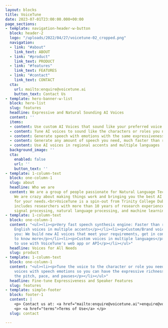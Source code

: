 ```yaml
---
layout: blocks
title: VoiceTune
date: 2023-07-01T23:00:00.000+00:00
page_sections:
- template: navigation-header-w-button
  block: header-2
  logo: "/uploads/2022/04/27/voicetune-02_cropped.png"
  navigation:
  - link: "#about"
    link_text: ABOUT
  - link: "#product"
    link_text: PRODUCT
  - link: "#features"
    link_text: FEATURES
  - link: "#contact"
    link_text: CONTACT
  cta:
    url: mailto:enquire@voicetune.ai
    button_text: Contact Us
- template: hero-banner-w-list
  block: hero-list
  slug: features
  headline: Expressive and Natural Sounding AI Voices
  content: ''
  items:
  - content: Use custom AI Voices that sound like your preferred voice talents
  - content: Tune AI voices to sound like the characters or roles you need
  - content: Generate speech with emotions with the same expressiveness of an actor
  - content: Generate any amount of speech you need, much faster than recordings
  - content: Use AI voices in regional accents and multiple languages
  background_image: ''
  cta:
    enabled: false
    url: ''
    button_text: ''
- template: 1-column-text
  block: one-column-1
  slug: about
  headline: Who we are
  content: We are a group of people passionate for Natural Language Technologies.
    We are crazy about making things work and bringing you the best AI voice solutions
    for your needs.<br>VoiceTune is a spin-out from Trinity College Dublin. Our team
    includes researchers with more than 10 years of research experience in speech
    signal processing, natural language processing, and machine learning.
- template: 1-column-text
  block: one-column-1
  content: "<ul><li><p>Very fast speech synthesis engine: Faster than real-time</p></li><li><p>Library
    English voices in multiple accents</p></li><li><p>Custom/Brand voices built for
    you: We build new AI voices that meet your requirements, get in contact with us
    to know more</p></li><li><p>Custom voices in multiple languages</p></li><li><p>Easy
    to use with VoiceTune's web app or API</p></li></ul>"
  headline: Voices for All Needs
  slug: product
- template: 1-column-text
  block: one-column-1
  content: "<ul><li><p>Tune the voice to the character or role you need in your production</p></li><li><p>AI
    voices with speech emotions so you can have the expressive richness you need</p></li><li><p>Tune
    the pitch, pace, and pauses</p></li></ul>"
  headline: Fine-tune Expressiveness and Speaker Features
  slug: features
- template: simple-footer
  block: footer-1
  content: |
    <p> Contact us at: <a href="mailto:enquire@voicetune.ai">enquire@voicetune.ai</a> </p>
    <p> <a href="terms">Terms of Use</a> </p>
  slug: contact

---
```

